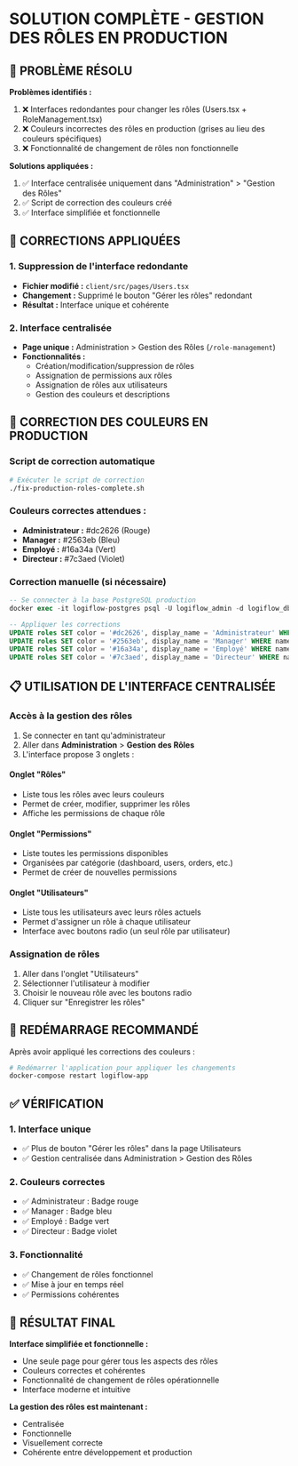 # SOLUTION COMPLÈTE - GESTION DES RÔLES EN PRODUCTION

## 🎯 PROBLÈME RÉSOLU

**Problèmes identifiés :**
1. ❌ Interfaces redondantes pour changer les rôles (Users.tsx + RoleManagement.tsx)
2. ❌ Couleurs incorrectes des rôles en production (grises au lieu des couleurs spécifiques)
3. ❌ Fonctionnalité de changement de rôles non fonctionnelle

**Solutions appliquées :**
1. ✅ Interface centralisée uniquement dans "Administration" > "Gestion des Rôles"
2. ✅ Script de correction des couleurs créé
3. ✅ Interface simplifiée et fonctionnelle

## 🔧 CORRECTIONS APPLIQUÉES

### 1. Suppression de l'interface redondante
- **Fichier modifié :** `client/src/pages/Users.tsx`
- **Changement :** Supprimé le bouton "Gérer les rôles" redondant
- **Résultat :** Interface unique et cohérente

### 2. Interface centralisée
- **Page unique :** Administration > Gestion des Rôles (`/role-management`)
- **Fonctionnalités :**
  - Création/modification/suppression de rôles
  - Assignation de permissions aux rôles
  - Assignation de rôles aux utilisateurs
  - Gestion des couleurs et descriptions

## 🎨 CORRECTION DES COULEURS EN PRODUCTION

### Script de correction automatique

```bash
# Exécuter le script de correction
./fix-production-roles-complete.sh
```

### Couleurs correctes attendues :
- **Administrateur :** #dc2626 (Rouge)
- **Manager :** #2563eb (Bleu)
- **Employé :** #16a34a (Vert)
- **Directeur :** #7c3aed (Violet)

### Correction manuelle (si nécessaire)
```sql
-- Se connecter à la base PostgreSQL production
docker exec -it logiflow-postgres psql -U logiflow_admin -d logiflow_db

-- Appliquer les corrections
UPDATE roles SET color = '#dc2626', display_name = 'Administrateur' WHERE name = 'admin';
UPDATE roles SET color = '#2563eb', display_name = 'Manager' WHERE name = 'manager';
UPDATE roles SET color = '#16a34a', display_name = 'Employé' WHERE name = 'employee';
UPDATE roles SET color = '#7c3aed', display_name = 'Directeur' WHERE name = 'directeur';
```

## 📋 UTILISATION DE L'INTERFACE CENTRALISÉE

### Accès à la gestion des rôles
1. Se connecter en tant qu'administrateur
2. Aller dans **Administration** > **Gestion des Rôles**
3. L'interface propose 3 onglets :

#### Onglet "Rôles"
- Liste tous les rôles avec leurs couleurs
- Permet de créer, modifier, supprimer les rôles
- Affiche les permissions de chaque rôle

#### Onglet "Permissions"
- Liste toutes les permissions disponibles
- Organisées par catégorie (dashboard, users, orders, etc.)
- Permet de créer de nouvelles permissions

#### Onglet "Utilisateurs"
- Liste tous les utilisateurs avec leurs rôles actuels
- Permet d'assigner un rôle à chaque utilisateur
- Interface avec boutons radio (un seul rôle par utilisateur)

### Assignation de rôles
1. Aller dans l'onglet "Utilisateurs"
2. Sélectionner l'utilisateur à modifier
3. Choisir le nouveau rôle avec les boutons radio
4. Cliquer sur "Enregistrer les rôles"

## 🔄 REDÉMARRAGE RECOMMANDÉ

Après avoir appliqué les corrections des couleurs :

```bash
# Redémarrer l'application pour appliquer les changements
docker-compose restart logiflow-app
```

## ✅ VÉRIFICATION

### 1. Interface unique
- ✅ Plus de bouton "Gérer les rôles" dans la page Utilisateurs
- ✅ Gestion centralisée dans Administration > Gestion des Rôles

### 2. Couleurs correctes
- ✅ Administrateur : Badge rouge
- ✅ Manager : Badge bleu
- ✅ Employé : Badge vert
- ✅ Directeur : Badge violet

### 3. Fonctionnalité
- ✅ Changement de rôles fonctionnel
- ✅ Mise à jour en temps réel
- ✅ Permissions cohérentes

## 🎉 RÉSULTAT FINAL

**Interface simplifiée et fonctionnelle :**
- Une seule page pour gérer tous les aspects des rôles
- Couleurs correctes et cohérentes
- Fonctionnalité de changement de rôles opérationnelle
- Interface moderne et intuitive

**La gestion des rôles est maintenant :**
- Centralisée
- Fonctionnelle
- Visuellement correcte
- Cohérente entre développement et production